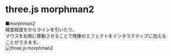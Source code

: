 # three.js morphman2


■morphman2  
緯度経度をからラインを引いたり、  
マウスを右側に移動させることで残像のエフェクトをインタラクティブに加えることができます。  
![three.js morphman2](http://skizi.jp/github/assets/images/morphman2.gif)